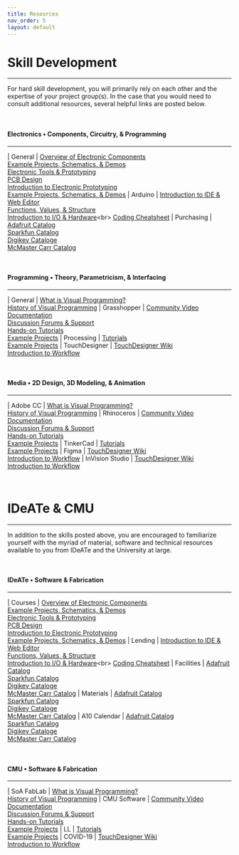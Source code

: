 ```yaml
---
title: Resources
nav_order: 5
layout: default
---
```


# Skill Development

---

For hard skill development, you will primarily rely on each other and the expertise of your project group(s). In the case that you would need to consult additional resources, several helpful links are posted below.

<br>

#### Electronics • Components, Circuitry, & Programming

---

| General                   | [Overview of Electronic Components](https://learn.adafruit.com/guides/beginner)<br> [Example Projects, Schematics, & Demos](https://learn.adafruit.com/guides/projects)<br> [Electronic Tools & Prototyping](https://learn.adafruit.com/guides/tutorials)<br> [PCB Design](https://fritzing.org/learning/)<br> [Introduction to Electronic Prototyping](https://learn.sparkfun.com/resources/3)<br> [Example Projects, Schematics, & Demos](https://learn.sparkfun.com/tutorials) 
| Arduino                   | [Introduction to IDE & Web Editor](https://www.arduino.cc/en/Guide/HomePager)<br> [Functions, Values, & Structure](https://www.arduino.cc/reference/en/)<br> [Introduction to I/O & Hardware]([https://learn.adafruit.com/guides/tutorials](https://cdn.sparkfun.com/assets/3/9/d/9/e/Intro_to_Arduino_-_v30_1.pdf))<br> [Coding Cheatsheet](https://cdn.sparkfun.com/assets/f/4/9/2/2/Arduino_Cheat_Sheet-11-12-13.pdf)
| Purchasing                | [Adafruit Catalog](https://www.adafruit.com/categories)<br> [Sparkfun Catalog](https://www.sparkfun.com/categories)<br> [Digikey Cataloge](https://www.digikey.com/products/en)<br> [McMaster Carr Catalog](https://www.mcmaster.com/)

<br>

#### Programming • Theory, Parametricism, & Interfacing

---

| General                   | [What is Visual Programming?](https://bitspark.de/blog/what-is-visual-programming)<br> [History of Visual Programming](https://www.outsystems.com/glossary/what-is-visual-programming/) 
| Grasshopper               | [Community Video Documentation](https://www.grasshopper3d.com/video)<br> [Discussion Forums & Support](https://discourse.mcneel.com/c/grasshopper/2)<br> [Hands-on Tutorials](https://www.grasshopper3d.com/page/tutorials-1)<br> [Example Projects](https://www.co-de-it.com/code)
| Processing                | [Tutorials](https://processing.org/tutorials/)<br> [Example Projects](https://processing.org/examples/)
| TouchDesigner             | [TouchDesigner Wiki](https://docs.derivative.ca/Main_Page)<br> [Introduction to Workflow](https://www.youtube.com/watch?v=wmM1lCWtn6o&t=150s)

<br>

#### Media • 2D Design, 3D Modeling, & Animation

---

| Adobe CC                   | [What is Visual Programming?](https://bitspark.de/blog/what-is-visual-programming)<br> [History of Visual Programming](https://www.outsystems.com/glossary/what-is-visual-programming/) 
| Rhinoceros                 | [Community Video Documentation](https://www.grasshopper3d.com/video)<br> [Discussion Forums & Support](https://discourse.mcneel.com/c/grasshopper/2)<br> [Hands-on Tutorials](https://www.grasshopper3d.com/page/tutorials-1)<br> [Example Projects](https://www.co-de-it.com/code)
| TinkerCad                  | [Tutorials](https://processing.org/tutorials/)<br> [Example Projects](https://processing.org/examples/)
| Figma                      | [TouchDesigner Wiki](https://docs.derivative.ca/Main_Page)<br> [Introduction to Workflow](https://www.youtube.com/watch?v=wmM1lCWtn6o&t=150s)
| InVision Studio            | [TouchDesigner Wiki](https://docs.derivative.ca/Main_Page)<br> [Introduction to Workflow](https://www.youtube.com/watch?v=wmM1lCWtn6o&t=150s)

<br> 

# IDeATe & CMU

---

In addition to the skills posted above, you are encouraged to familiarize yourself with the myriad of material, software and technical resources available to you from IDeATe and the University at large.

<br>

#### IDeATe • Software & Fabrication

---

| Courses                     | [Overview of Electronic Components](https://learn.adafruit.com/guides/beginner)<br> [Example Projects, Schematics, & Demos](https://learn.adafruit.com/guides/projects)<br> [Electronic Tools & Prototyping](https://learn.adafruit.com/guides/tutorials)<br> [PCB Design](https://fritzing.org/learning/)<br> [Introduction to Electronic Prototyping](https://learn.sparkfun.com/resources/3)<br> [Example Projects, Schematics, & Demos](https://learn.sparkfun.com/tutorials) 
| Lending                     | [Introduction to IDE & Web Editor](https://www.arduino.cc/en/Guide/HomePager)<br> [Functions, Values, & Structure](https://www.arduino.cc/reference/en/)<br> [Introduction to I/O & Hardware]([https://learn.adafruit.com/guides/tutorials](https://cdn.sparkfun.com/assets/3/9/d/9/e/Intro_to_Arduino_-_v30_1.pdf))<br> [Coding Cheatsheet](https://cdn.sparkfun.com/assets/f/4/9/2/2/Arduino_Cheat_Sheet-11-12-13.pdf)
| Facilities                  | [Adafruit Catalog](https://www.adafruit.com/categories)<br> [Sparkfun Catalog](https://www.sparkfun.com/categories)<br> [Digikey Cataloge](https://www.digikey.com/products/en)<br> [McMaster Carr Catalog](https://www.mcmaster.com/)
| Materials                   | [Adafruit Catalog](https://www.adafruit.com/categories)<br> [Sparkfun Catalog](https://www.sparkfun.com/categories)<br> [Digikey Cataloge](https://www.digikey.com/products/en)<br> [McMaster Carr Catalog](https://www.mcmaster.com/)
| A10 Calendar                | [Adafruit Catalog](https://www.adafruit.com/categories)<br> [Sparkfun Catalog](https://www.sparkfun.com/categories)<br> [Digikey Cataloge](https://www.digikey.com/products/en)<br> [McMaster Carr Catalog](https://www.mcmaster.com/)

<br>

#### CMU • Software & Fabrication

---

| SoA FabLab                 | [What is Visual Programming?](https://bitspark.de/blog/what-is-visual-programming)<br> [History of Visual Programming](https://www.outsystems.com/glossary/what-is-visual-programming/) 
| CMU Software               | [Community Video Documentation](https://www.grasshopper3d.com/video)<br> [Discussion Forums & Support](https://discourse.mcneel.com/c/grasshopper/2)<br> [Hands-on Tutorials](https://www.grasshopper3d.com/page/tutorials-1)<br> [Example Projects](https://www.co-de-it.com/code)
| LL                         | [Tutorials](https://processing.org/tutorials/)<br> [Example Projects](https://processing.org/examples/)
| COVID-19                   | [TouchDesigner Wiki](https://docs.derivative.ca/Main_Page)<br> [Introduction to Workflow](https://www.youtube.com/watch?v=wmM1lCWtn6o&t=150s)
